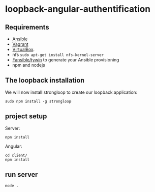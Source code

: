 # loopback-angular-authentification

## Requirements

* [Ansible](http://docs.ansible.com/intro_installation.html)
* [Vagrant](http://www.vagrantup.com/downloads.html)
* [VirtualBox](https://www.virtualbox.org/wiki/Downloads).
* nfs `sudo apt-get install nfs-kernel-server`
* [Fansible/tywin](https://github.com/fansible/tywin) to generate your Ansible provisioning
* npm and nodejs

## The loopback installation
We will now install strongloop to create our loopback application:

```shell
sudo npm install -g strongloop
```

## project setup
Server:
```shell
npm install
```
Angular:
```shell
cd client/
npm install
```

## run server
```shell
node .
```

